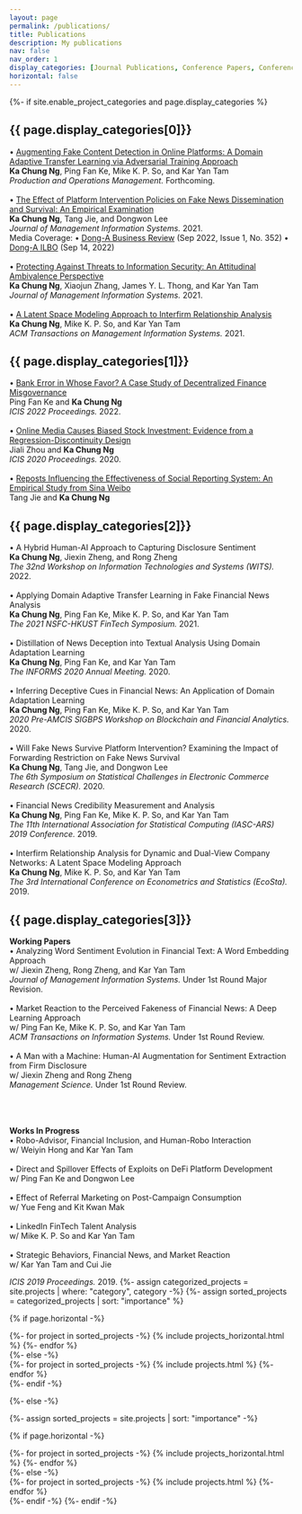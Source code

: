 ```yaml
---
layout: page
permalink: /publications/
title: Publications
description: My publications
nav: false
nav_order: 1
display_categories: [Journal Publications, Conference Papers, Conference Presentations, Research in Progress]
horizontal: false
---
```


<!-- pages/projects.md -->
<div class="projects">
{%- if site.enable_project_categories and page.display_categories %}
  <!-- Display categorized projects -->
  <h2 class="category">{{ page.display_categories[0]}}</h2>
•	<a href="https://onlinelibrary.wiley.com/doi/abs/10.1111/poms.13959">Augmenting Fake Content Detection in Online Platforms: A Domain Adaptive Transfer Learning via Adversarial Training Approach</a><br>
<strong>Ka Chung Ng</strong>, Ping Fan Ke, Mike K. P. So, and Kar Yan Tam<br>
<i>Production and Operations Management.</i> Forthcoming.
<br><br>
•	<a href="https://www.tandfonline.com/doi/full/10.1080/07421222.2021.1990612">The Effect of Platform Intervention Policies on Fake News Dissemination and Survival: An Empirical Examination</a><br>
<strong>Ka Chung Ng</strong>, Tang Jie, and Dongwon Lee<br>
<i>Journal of Management Information Systems.</i> 2021. <br>
Media Coverage: 
•	<a href="https://dbr.donga.com/article/view/1202/article_no/10562/ac/magazine">Dong-A Business Review</a> (Sep 2022, Issue 1, No. 352)
•	<a href="https://www.donga.com/news/Economy/article/all/20220913/115435247/1">Dong-A ILBO</a> (Sep 14, 2022)
<br><br>
•	<a href="https://www.tandfonline.com/doi/full/10.1080/07421222.2021.1962601">Protecting Against Threats to Information Security: An Attitudinal Ambivalence Perspective</a><br>
<strong>Ka Chung Ng</strong>, Xiaojun Zhang, James Y. L. Thong, and Kar Yan Tam<br>
<i>Journal of Management Information Systems.</i> 2021.
<br><br>
•	<a href="https://dl.acm.org/doi/10.1145/3424240">A Latent Space Modeling Approach to Interfirm Relationship Analysis</a><br>
<strong>Ka Chung Ng</strong>, Mike K. P. So, and Kar Yan Tam<br>
<i>ACM Transactions on Management Information Systems.</i> 2021.




  <h2 class="category">{{ page.display_categories[1]}}</h2>

•	<a href="https://aisel.aisnet.org/icis2022/blockchain/blockchain/12">Bank Error in Whose Favor? A Case Study of Decentralized Finance Misgovernance</a><br>
Ping Fan Ke and <strong>Ka Chung Ng</strong><br>
<i>ICIS 2022 Proceedings.</i> 2022.
<br><br>
•	<a href="https://aisel.aisnet.org/icis2020/social_media/social_media/3">Online Media Causes Biased Stock Investment: Evidence from a Regression-Discontinuity Design</a><br>
Jiali Zhou and <strong>Ka Chung Ng</strong><br>
<i>ICIS 2020 Proceedings.</i> 2020.
<br><br>
•	<a href="https://aisel.aisnet.org/icis2019/crowds_social/crowds_social/13">Reposts Influencing the Effectiveness of Social Reporting System: An Empirical Study from Sina Weibo</a><br>
Tang Jie and <strong>Ka Chung Ng</strong>



<h2 class="category">{{ page.display_categories[2]}}</h2>

•	A Hybrid Human-AI Approach to Capturing Disclosure Sentiment<br>
<strong>Ka Chung Ng</strong>, Jiexin Zheng, and Rong Zheng <br>
<i>The 32nd Workshop on Information Technologies and Systems (WITS).</i> 2022.
<br><br>
•	Applying Domain Adaptive Transfer Learning in Fake Financial News Analysis<br>
<strong>Ka Chung Ng</strong>, Ping Fan Ke, Mike K. P. So, and Kar Yan Tam<br>
<i>The 2021 NSFC-HKUST FinTech Symposium.</i> 2021.
<br><br>
•	Distillation of News Deception into Textual Analysis Using Domain Adaptation Learning<br>
<strong>Ka Chung Ng</strong>, Ping Fan Ke, and Kar Yan Tam<br>
<i>The INFORMS 2020 Annual Meeting.</i> 2020.
<br><br>
•	Inferring Deceptive Cues in Financial News: An Application of Domain Adaptation Learning<br>
<strong>Ka Chung Ng</strong>, Ping Fan Ke, Mike K. P. So, and Kar Yan Tam<br>
<i>2020 Pre-AMCIS SIGBPS Workshop on Blockchain and Financial Analytics.</i> 2020.
<br><br>
•	Will Fake News Survive Platform Intervention? Examining the Impact of Forwarding Restriction on Fake News Survival <br>
<strong>Ka Chung Ng</strong>, Tang Jie, and Dongwon Lee<br>
<i>The 6th Symposium on Statistical Challenges in Electronic Commerce Research (SCECR).</i> 2020.
<br><br>
•	Financial News Credibility Measurement and Analysis <br>
<strong>Ka Chung Ng</strong>, Ping Fan Ke, Mike K. P. So, and Kar Yan Tam<br>
<i>The 11th International Association for Statistical Computing (IASC-ARS) 2019 Conference.</i> 2019.
<br><br>
•	Interfirm Relationship Analysis for Dynamic and Dual-View Company Networks: A Latent Space Modeling Approach<br>
<strong>Ka Chung Ng</strong>, Mike K. P. So, and Kar Yan Tam<br>
<i>The 3rd International Conference on Econometrics and Statistics (EcoSta).</i> 2019.



<h2 class="category">{{ page.display_categories[3]}}</h2>

<strong>Working Papers</strong><br>
•	Analyzing Word Sentiment Evolution in Financial Text: A Word Embedding Approach <br>
w/ Jiexin Zheng, Rong Zheng, and Kar Yan Tam<br>
<i>Journal of Management Information Systems.</i> Under 1st Round Major Revision.
<br><br>
•	Market Reaction to the Perceived Fakeness of Financial News: A Deep Learning Approach <br>
w/ Ping Fan Ke, Mike K. P. So, and Kar Yan Tam<br>
<i>ACM Transactions on Information Systems.</i> Under 1st Round Review.
<br><br>
•	A Man with a Machine: Human-AI Augmentation for Sentiment Extraction from Firm Disclosure <br>
w/ Jiexin Zheng and Rong Zheng<br>
<i>Management Science.</i> Under 1st Round Review.

<br><br><br>
<strong>Works In Progress</strong><br>
•	Robo-Advisor, Financial Inclusion, and Human-Robo Interaction<br>
w/ Weiyin Hong and Kar Yan Tam
<br><br>
•	Direct and Spillover Effects of Exploits on DeFi Platform Development<br>
w/ Ping Fan Ke and Dongwon Lee
<br><br>
•	Effect of Referral Marketing on Post-Campaign Consumption<br>
w/ Yue Feng and Kit Kwan Mak
<br><br>
•	LinkedIn FinTech Talent Analysis<br>
w/ Mike K. P. So and Kar Yan Tam
<br><br>
•	Strategic Behaviors, Financial News, and Market Reaction<br>
w/ Kar Yan Tam and Cui Jie





<i>ICIS 2019 Proceedings.</i> 2019.
  {%- assign categorized_projects = site.projects | where: "category", category -%}
  {%- assign sorted_projects = categorized_projects | sort: "importance" %}
  <!-- Generate cards for each project -->
  {% if page.horizontal -%}
  <div class="container">
    <div class="row row-cols-2">
    {%- for project in sorted_projects -%}
      {% include projects_horizontal.html %}
    {%- endfor %}
    </div>
  </div>
  {%- else -%}
  <div class="grid">
    {%- for project in sorted_projects -%}
      {% include projects.html %}
    {%- endfor %}
  </div>
  {%- endif -%}


{%- else -%}
<!-- Display projects without categories -->
  {%- assign sorted_projects = site.projects | sort: "importance" -%}
  <!-- Generate cards for each project -->
  {% if page.horizontal -%}
  <div class="container">
    <div class="row row-cols-2">
    {%- for project in sorted_projects -%}
      {% include projects_horizontal.html %}
    {%- endfor %}
    </div>
  </div>
  {%- else -%}
  <div class="grid">
    {%- for project in sorted_projects -%}
      {% include projects.html %}
    {%- endfor %}
  </div>
  {%- endif -%}
{%- endif -%}
</div>






